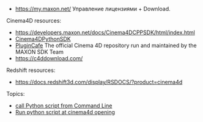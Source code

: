 - https://my.maxon.net/ Управление лицензиями + Download.

Cinema4D resources:
- https://developers.maxon.net/docs/Cinema4DCPPSDK/html/index.html
- [Cinema4DPythonSDK](https://developers.maxon.net/docs/Cinema4DPythonSDK/html/index.html)
- [PluginCafe](https://github.com/PluginCafe) The official Cinema 4D repository run and maintained by the MAXON SDK Team
- https://c4ddownload.com/

Redshift resources:
- https://docs.redshift3d.com/display/RSDOCS/?product=cinema4d

Topics:
- [call Python script from Command Line](http://www.plugincafe.com/forum/forum_posts.asp?TID=11156)
- [Run python script at cinema4d opening](https://plugincafe.maxon.net/topic/11070/run-python-script-at-cinema4d-opening/2)